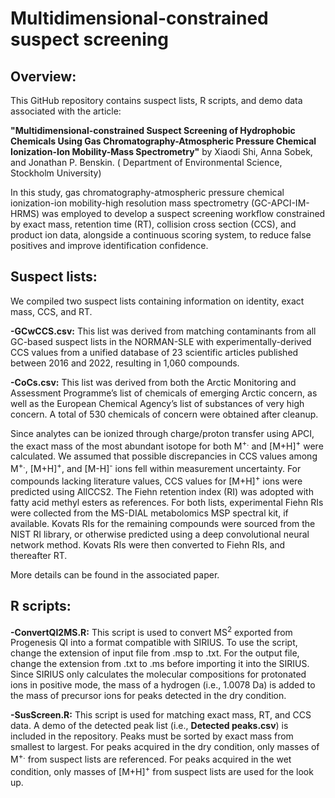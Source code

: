 # Multidimensional-constrained suspect screening

## Overview: 
This GitHub repository contains suspect lists, R scripts, and demo data associated with the article:

**"Multidimensional-constrained Suspect Screening of Hydrophobic Chemicals Using Gas Chromatography-Atmospheric Pressure Chemical Ionization-Ion Mobility-Mass Spectrometry"** by Xiaodi Shi, Anna Sobek, and Jonathan P. Benskin. (	Department of Environmental Science, Stockholm University)

In this study, gas chromatography-atmospheric pressure chemical ionization-ion mobility-high resolution mass spectrometry (GC-APCI-IM-HRMS) was employed to develop a suspect screening workflow constrained by exact mass, retention time (RT), collision cross section (CCS), and product ion data, alongside a continuous scoring system, to reduce false positives and improve identification confidence.

## Suspect lists: 
We compiled two suspect lists containing information on identity, exact mass, CCS, and RT.

**-GCwCCS.csv:** This list was derived from matching contaminants from all GC-based suspect lists in the NORMAN-SLE with experimentally-derived CCS values from a unified database of 23 scientific articles published between 2016 and 2022, resulting in 1,060 compounds.

**-CoCs.csv:** This list was derived from both the Arctic Monitoring and Assessment Programme’s list of chemicals of emerging Arctic concern, as well as the European Chemical Agency’s list of substances of very high concern. A total of 530 chemicals of concern were obtained after cleanup.

Since analytes can be ionized through charge/proton transfer using APCI, the exact mass of the most abundant isotope for both M<sup>+.</sup> and [M+H]<sup>+</sup> were calculated. We assumed that possible discrepancies in CCS values among M<sup>+.</sup>, [M+H]<sup>+</sup>, and [M-H]<sup>-</sup> ions fell within measurement uncertainty. For compounds lacking literature values, CCS values for [M+H]<sup>+</sup> ions were predicted using AllCCS2. The Fiehn retention index (RI) was adopted with fatty acid methyl esters as references. For both lists, experimental Fiehn RIs were collected from the MS-DIAL metabolomics MSP spectral kit, if available. Kovats RIs for the remaining compounds were sourced from the NIST RI library, or otherwise predicted using a deep convolutional neural network method. Kovats RIs were then converted to Fiehn RIs, and thereafter RT.

More details can be found in the associated paper. 

## R scripts: 
**-ConvertQI2MS.R:** This script is used to convert MS<sup>2</sup> exported from Progenesis QI into a format compatible with SIRIUS. To use the script, change the extension of input file from .msp to .txt. For the output file, change the extension from .txt to .ms before importing it into the SIRIUS. Since SIRIUS only calculates the molecular compositions for protonated ions in positive mode, the mass of a hydrogen (i.e., 1.0078 Da) is added to the mass of precursor ions for peaks detected in the dry condition. 

**-SusScreen.R:** This script is used for matching exact mass, RT, and CCS data. A demo of the detected peak list (i.e., **Detected peaks.csv**) is included in the repository. Peaks must be sorted by exact mass from smallest to largest. For peaks acquired in the dry condition, only masses of M<sup>+.</sup> from suspect lists are referenced. For peaks acquired in the wet condition, only masses of [M+H]<sup>+</sup> from suspect lists are used for the look up.
